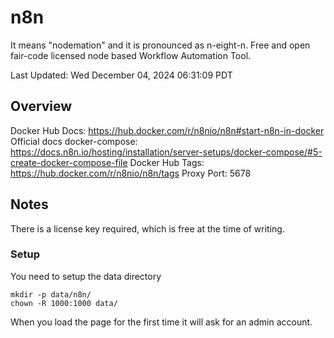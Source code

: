 # n8n

It means "nodemation" and it is pronounced as n-eight-n.
Free and open fair-code licensed node based Workflow Automation Tool.

Last Updated: Wed December 04, 2024 06:31:09 PDT

## Overview

Docker Hub Docs: https://hub.docker.com/r/n8nio/n8n#start-n8n-in-docker
Official docs docker-compose: https://docs.n8n.io/hosting/installation/server-setups/docker-compose/#5-create-docker-compose-file
Docker Hub Tags: https://hub.docker.com/r/n8nio/n8n/tags
Proxy Port: 5678


## Notes

There is a license key required, which is free at the time of writing.

### Setup

You need to setup the data directory

```
mkdir -p data/n8n/
chown -R 1000:1000 data/
```

When you load the page for the first time it will ask for an admin account.
